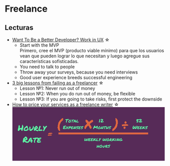 # Freelance

## Lecturas

- [Want To Be a Better Developer? Work in UX](https://medium.com/swlh/want-to-be-a-better-developer-work-in-ux-33a040970bcb) ☆
  - Start with the MVP  
    Primero, cree el MVP (producto viable mínimo) para que los usuarios vean que pueden lograr lo que necesitan y luego agregue sus características sofisticadas.
  - You need to talk to people
  - Throw away your surveys, because you need interviews
  - Good user experience breeds successful engineering
- [3 big lessons from failing as a freelancer](https://medium.com/@theodorosspathas/3-big-lessons-from-failing-as-a-freelancer-42f52f52f9ba) ☆  
  - Lesson №1: Never run out of money
  - Lesson №2: When you do run out of money, be flexible
  - Lesson №3: If you are going to take risks, first protect the downside
- [How to price your services as a freelance writer](https://medium.com/swlh/how-to-price-your-services-as-a-freelance-writer-8984d76b3158) ☆  
  ![Hourly Rate](../assets/img/hourly-rate.png)
